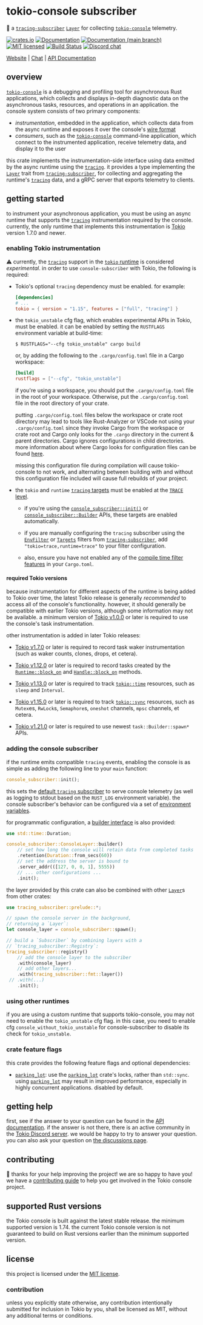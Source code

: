 # tokio-console subscriber

&#x1F4E1;&#xFE0F;  a [`tracing-subscriber`] [`Layer`] for collecting
[`tokio-console`] telemetry.

[![crates.io][crates-badge]][crates-url]
[![Documentation][docs-badge]][docs-url]
[![Documentation (`main` branch)][docs-main-badge]][docs-main-url]
[![MIT licensed][mit-badge]][mit-url]
[![Build Status][actions-badge]][actions-url]
[![Discord chat][discord-badge]][discord-url]

[Website](https://tokio.rs) | [Chat][discord-url] | [API Documentation][docs-url]

[crates-badge]: https://img.shields.io/crates/v/console-subscriber.svg
[crates-url]: https://crates.io/crates/console-subscriber
[docs-badge]: https://docs.rs/console-subscriber/badge.svg
[docs-url]: https://docs.rs/console-subscriber
[docs-main-badge]: https://img.shields.io/netlify/0e5ffd50-e1fa-416e-b147-a04dab28cfb1?label=docs%20%28main%20branch%29
[docs-main-url]: https://tokio-console.netlify.app/console_subscriber/
[mit-badge]: https://img.shields.io/badge/license-MIT-blue.svg
[mit-url]: ../LICENSE
[actions-badge]: https://github.com/tokio-rs/console/workflows/CI/badge.svg
[actions-url]:https://github.com/tokio-rs/console/actions?query=workflow%3ACI
[discord-badge]: https://img.shields.io/discord/500028886025895936?logo=discord&label=discord&logoColor=white

## overview

[`tokio-console`] is a debugging and profiling tool for asynchronous Rust
applications, which collects and displays in-depth diagnostic data on the
asynchronous tasks, resources, and operations in an application. the console
system consists of two primary components:

* _instrumentation_, embedded in the application, which collects data from the
  async runtime and exposes it over the console's [wire format]
* _consumers_, such as the [`tokio-console`] command-line application, which
  connect to the instrumented application, receive telemetry data, and display
  it to the user

this crate implements the instrumentation-side interface using data
emitted by the async runtime using the [`tracing`]. it provides a type
implementing the [`Layer`] trait from [`tracing-subscriber`], for collecting and
aggregating the runtime's [`tracing`] data, and a gRPC server that exports
telemetry to clients.

[wire format]: https://crates.io/crates/console-api

## getting started

to instrument your asynchronous application, you must be using an async runtime
that supports the [`tracing`] instrumentation required by the console.
currently, the only runtime that implements this instrumentation is [Tokio]
version 1.7.0 and newer.

### enabling Tokio instrumentation

&#x26A0;&#xFE0F; currently, the [`tracing`] support in the [`tokio`
runtime][Tokio] is considered *experimental*. in order to use
`console-subscriber` with Tokio, the following is required:

* Tokio's optional `tracing` dependency must be enabled. for example:

  ```toml
  [dependencies]
  # ...
  tokio = { version = "1.15", features = ["full", "tracing"] }
  ```

* the `tokio_unstable` cfg flag, which enables experimental APIs in Tokio, must
  be enabled. it can be enabled by setting the `RUSTFLAGS` environment variable
  at build-time:

  ```shell
  $ RUSTFLAGS="--cfg tokio_unstable" cargo build
  ```

  or, by adding the following to the `.cargo/config.toml` file in a Cargo workspace:

  ```toml
  [build]
  rustflags = ["--cfg", "tokio_unstable"]
  ```

  if you're using a workspace, you should put the `.cargo/config.toml` file in the root of your workspace.
  Otherwise, put the `.cargo/config.toml` file in the root directory of your crate.

  putting `.cargo/config.toml` files below the workspace or crate root directory may lead to tools like
  Rust-Analyzer or VSCode not using your `.cargo/config.toml` since they invoke Cargo from
  the workspace or crate root and Cargo only looks for the `.cargo` directory in the current & parent directories.
  Cargo ignores configurations in child directories.
  more information about where Cargo looks for configuration files can be found
  [here](https://doc.rust-lang.org/cargo/reference/config.html).

  missing this configuration file during compilation will cause tokio-console to not work, and alternating
  between building with and without this configuration file included will cause
  full rebuilds of your project.

* the `tokio` and `runtime` [`tracing` targets] must be enabled at the [`TRACE`
  level].

  + if you're using the [`console_subscriber::init()`][init] or
  [`console_subscriber::Builder`][builder] APIs, these targets are enabled
  automatically.

  + if you are manually configuring the `tracing` subscriber using the
  [`EnvFilter`] or [`Targets`] filters from [`tracing-subscriber`], add
  `"tokio=trace,runtime=trace"` to your filter configuration.

  + also, ensure you have not enabled any of the [compile time filter
    features][compile_time_filters] in your `Cargo.toml`.

#### required Tokio versions

because instrumentation for different aspects of the runtime is being added to
Tokio over time, the latest Tokio release is generally *recommended* to access all of
the console's functionality. however, it should generally be compatible with
earlier Tokio versions, although some information may not be available. a
minimum version of [Tokio v1.0.0] or later is required to use the console's
task instrumentation.

other instrumentation is added in later Tokio releases:

* [Tokio v1.7.0] or later is required to record task waker instrumentation (such
  as waker counts, clones, drops, et cetera).

* [Tokio v1.12.0] or later is required to record tasks created by the
  [`Runtime::block_on`] and [`Handle::block_on`] methods.

* [Tokio v1.13.0] or later is required to track [`tokio::time`] resources, such
  as `sleep` and `Interval`.

* [Tokio v1.15.0] or later is required to track [`tokio::sync`] resources, such
  as `Mutex`es, `RwLock`s, `Semaphore`s, `oneshot` channels, `mpsc` channels, et
  cetera.

* [Tokio v1.21.0] or later is required to use newest `task::Builder::spawn*` APIs.

[Tokio v1.0.0]: https://github.com/tokio-rs/tokio/releases/tag/tokio-1.0.0
[Tokio v1.7.0]: https://github.com/tokio-rs/tokio/releases/tag/tokio-1.7.0
[Tokio v1.12.0]:https://github.com/tokio-rs/tokio/releases/tag/tokio-1.12.0
[`Runtime::block_on`]: https://docs.rs/tokio/1/tokio/runtime/struct.Runtime.html#method.block_on
[`Handle::block_on`]: https://docs.rs/tokio/1/tokio/runtime/struct.Handle.html#method.block_on
[Tokio v1.13.0]: https://github.com/tokio-rs/tokio/releases/tag/tokio-1.13.0
[`tokio::time`]: https://docs.rs/tokio/1/tokio/time/index.html
[Tokio v1.15.0]: https://github.com/tokio-rs/tokio/releases/tag/tokio-1.13.0
[`tokio::sync`]: https://docs.rs/tokio/1/tokio/sync/index.html
[`tracing` targets]: https://docs.rs/tracing/latest/tracing/struct.Metadata.html
[`TRACE` level]: https://docs.rs/tracing/latest/tracing/struct.Level.html#associatedconstant.TRACE
[`EnvFilter`]: https://docs.rs/tracing-subscriber/latest/tracing_subscriber/filter/struct.EnvFilter.html
[`Targets`]: https://docs.rs/tracing-subscriber/latest/tracing_subscriber/filter/targets/struct.Targets.html
[builder]: https://docs.rs/console-subscriber/latest/console_subscriber/struct.Builder.html
[init]: https://docs.rs/console-subscriber/latest/console_subscriber/fn.init.html
[compile_time_filters]: https://docs.rs/tracing/latest/tracing/level_filters/index.html#compile-time-filters
[Tokio v1.21.0]: https://github.com/tokio-rs/tokio/releases/tag/tokio-1.21.0

### adding the console subscriber

if the runtime emits compatible `tracing` events, enabling the console is as
simple as adding the following line to your `main` function:

```rust
console_subscriber::init();
```

this sets the [default `tracing` subscriber][default] to serve console telemetry
(as well as logging to stdout based on the `RUST_LOG` environment variable). the
console subscriber's behavior can be configured via a set of
[environment variables][env].

for programmatic configuration, a [builder interface][builder] is also provided:

```rust
use std::time::Duration;

console_subscriber::ConsoleLayer::builder()
    // set how long the console will retain data from completed tasks
    .retention(Duration::from_secs(60))
    // set the address the server is bound to
    .server_addr(([127, 0, 0, 1], 5555))
    // ... other configurations ...
    .init();
```

the layer provided by this crate can also be combined with other [`Layer`]s from
other crates:

```rust
use tracing_subscriber::prelude::*;

// spawn the console server in the background,
// returning a `Layer`:
let console_layer = console_subscriber::spawn();

// build a `Subscriber` by combining layers with a
// `tracing_subscriber::Registry`:
tracing_subscriber::registry()
    // add the console layer to the subscriber
    .with(console_layer)
    // add other layers...
    .with(tracing_subscriber::fmt::layer())
 // .with(...)
    .init();
```

[`tracing`]: https://crates.io/crates/tracing
[`tracing-subscriber`]: https://crates.io/crates/tracing-subscriber
[`Layer`]:https://docs.rs/tracing-subscriber/0.3/tracing_subscriber/layer/index.html
[default]: https://docs.rs/tracing/latest/tracing/#in-executables
[env]: https://docs.rs/console-subscriber/latest/console_subscriber/struct.Builder.html#method.with_default_env
[builder]: https://docs.rs/console-subscriber/latest/console_subscriber/struct.Builder.html
[`tokio-console`]: https://github.com/tokio-rs/console
[Tokio]: https://tokio.rs

### using other runtimes

if you are using a custom runtime that supports tokio-console, you may not need
to enable the `tokio_unstable` cfg flag. in this case, you need to enable cfg
`console_without_tokio_unstable` for console-subscriber to disable its check for
`tokio_unstable`.

### crate feature flags

this crate provides the following feature flags and optional dependencies:

* [`parking_lot`]: use the [`parking_lot`] crate's locks, rather than `std::sync`.
  using [`parking_lot`] may result in improved performance, especially in highly
  concurrent applications. disabled by default.

[`parking_lot`]: https://crates.io/crates/parking_lot

## getting help

first, see if the answer to your question can be found in the
[API documentation]. if the answer is not there, there is an active community in
the [Tokio Discord server][discord-url]. we would be happy to try to answer your
question. you can also ask your question on [the discussions page][discussions].

[API documentation]: https://docs.rs/console-subscriber
[discussions]: https://github.com/tokio-rs/console/discussions
[discord-url]: https://discord.gg/tokio

## contributing

&#x1f388; thanks for your help improving the project! we are so happy to have
you! we have a [contributing guide][guide] to help you get involved in the Tokio
console project.

[guide]: https://github.com/tokio-rs/console/blob/main/CONTRIBUTING.md

## supported Rust versions

the Tokio console is built against the latest stable release. the minimum
supported version is 1.74. the current Tokio console version is not guaranteed
to build on Rust versions earlier than the minimum supported version.

## license

this project is licensed under the [MIT license].

[MIT license]: https://github.com/tokio-rs/console/blob/main/LICENSE

### contribution

unless you explicitly state otherwise, any contribution intentionally submitted
for inclusion in Tokio by you, shall be licensed as MIT, without any additional
terms or conditions.
